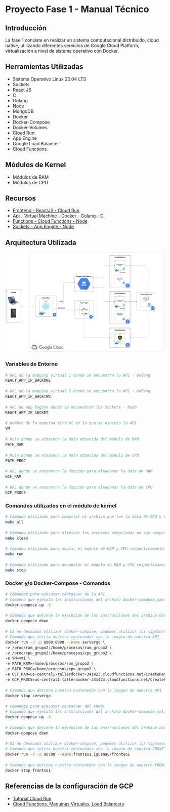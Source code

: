 # Proyecto Fase 1 - Manual Técnico
## Introducción
La fase 1 consiste en realizar un sistema computacional distribuído, cloud native, utilizando
diferentes servicios de Google Cloud Platform, virtualización a nivel de
sistema operativo con Docker.

## Herramientas Utilizadas
- Sistema Operativo Linux 20.04 LTS
- Sockets
- React JS
- C
- Golang
- Node
- MongoDB
- Docker
- Docker-Compose
- Docker-Volumes
- Cloud Run
- App Engine
- Google Load Balancer
- Cloud Functions

## Módulos de Kernel
- Módulos de RAM
- Módulos de CPU

## Recursos
- [ Frontend - ReactJS - Cloud Run ](../front)
- [ Api - Virtual Machine - Docker - Golang - C ](../API)
- [ Functions - Cloud Functions - Node ](../Functions)
- [ Sockets - App Engine - Node](../AppEngine)

## Arquitectura Utilizada

![Alt text](Img/arquitectura.png)

### Variables de Entorno
```sh
# URL de la maquina virtual 1 donde se encuentra la API - Golang
REACT_APP_IP_BACKONE

# URL de la maquina virtual 2 donde se encuentra la API - Golang
REACT_APP_IP_BACKTWO

# URL de App Engine donde se encuentran los Sockets - Node
REACT_APP_IP_SOCKET

# Nombre de la maquina virtual en la que se ejecuta la API
VM

# Ruta donde se almacena la data obtenida del módulo de RAM
PATH_RAM

# Ruta donde se almacena la data obtenida del módulo de CPU
PATH_PROC

# URL donde se encuentra la función para almacenar la data de RAM
GCF_RAM

# URL donde se encuentra la función para almacenar la data de CPU
GCF_PROCS
```

### Comandos utilizados en el módulo de kernel
```sh
# Comando utilizado para compilar el archivo que lee la data de CPU y RAM en sus respectivas rutas.
make all

# Comando utilizado para eliminar los archivos compilados en sus respectivas rutas.
make clean

# Comando utilizado para montar el módulo de RAM y CPU respectivamente.
make run

# Comando utilizado para desmontar el módulo de RAM y CPU respectivamente.
make stop
```

### Docker y/o Docker-Compose - Comandos
```sh
# Comandos para ejecutar container de la API
# Comando que ejecuta las instrucciones del archivo docker-compose.yaml, utilizamos el -d para liberar la terminal.
docker-compose up -d

# Comando que detiene la ejecución de las instrucciones del archivo docker-compose.yaml
docker-compose down

# Si no deseamos utilizar docker-compose, podemos utilizar los siguiente comandos de Docker:
# Comando que inicia nuestro contenedor con la imagen de nuestra API
docker run -d -p 8080:8080 --name servergo \
-v /proc/ram_grupo2:/home/procesos/ram_grupo2 \
-v /proc/cpu_grupo2:/home/procesos/cpu_grupo2 \
-e VM=vm1 \
-e PATH_RAM=/home/procesos/ram_grupo2 \
-e PATH_PROC=/home/procesos/cpu_grupo2 \
-e GCF_RAM=us-central1-tallerdocker-341423.cloudfunctions.net/CreateRamLog \
-e GCF_PROCS=us-central1-tallerdocker-341423.cloudfunctions.net/CreateProcLog cristofhers/go_grupo2

# Comando que detiene nuestro contenedor con la imagen de nuestra API
docker stop servergo

# Comandos para ejecutar container del FRONT
# Comando que ejecuta las instrucciones del archivo docker-compose.yml, utilizamos el -d para liberar la terminal.
docker-compose up -d

# Comando que detiene la ejecución de las instrucciones del archivo docker-compose.yml
docker-compose down

# Si no deseamos utilizar docker-compose, podemos utilizar los siguiente comandos de Docker:
# Comando que inicia nuestro contenedor con la imagen de nuestra FRONT
docker run -d -p 80:80 --name frontso1 iguanav/frontso1

# Comando que detiene nuestro contenedor con la imagen de nuestro FRONT
docker stop frontso1
```

## Referencias de la configuración de GCP
- [ Tutorial Cloud Run ](https://youtu.be/ugBRnPDJIOw)
- [ Cloud Functions, Maquinas Virtuales, Load Balancers ](https://drive.google.com/file/d/1xCFTFapOB25PSmTG37WSTwhjBAhPsiv3/view?usp=sharing)